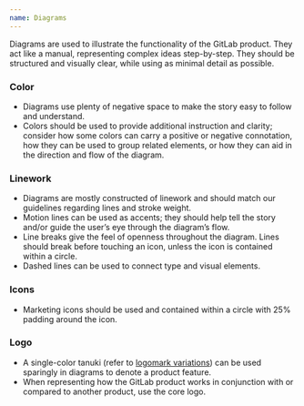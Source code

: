 ```yaml
---
name: Diagrams
---
```


Diagrams are used to illustrate the functionality of the GitLab product. They act like a manual, representing complex ideas step-by-step. They should be structured and visually clear, while using as minimal detail as possible.

### Color

- Diagrams use plenty of negative space to make the story easy to follow and understand.
- Colors should be used to provide additional instruction and clarity; consider how some colors can carry a positive or negative connotation, how they can be used to group related elements, or how they can aid in the direction and flow of the diagram.

### Linework

- Diagrams are mostly constructed of linework and should match our guidelines regarding lines and stroke weight. 
- Motion lines can be used as accents; they should help tell the story and/or guide the user’s eye through the diagram’s flow.
- Line breaks give the feel of openness throughout the diagram. Lines should break before touching an icon, unless the icon is contained within a circle.
- Dashed lines can be used to connect type and visual elements.

### Icons

- Marketing icons should be used and contained within a circle with 25% padding around the icon.

### Logo

- A single-color tanuki (refer to [logomark variations](/brand-logo/logomark#variations)) can be used sparingly in diagrams to denote a product feature.
- When representing how the GitLab product works in conjunction with or compared to another product, use the core logo.

<figure-img alt="A light and dark background version of a diagram detailing the DevOps lifecycle journey" label="Diagram sample" src="/img/brand/diagram.svg"></figure-img>
